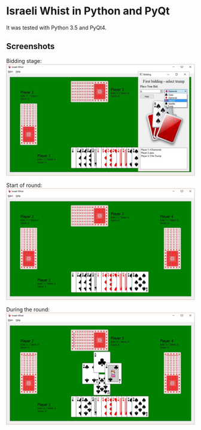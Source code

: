 Israeli Whist in Python and PyQt
================================

It was tested with Python 3.5 and PyQt4.


Screenshots
-----------

Bidding stage:
![My image](/docs/whist_img1.jpg)

Start of round:
![My image](/docs/whist_img2.jpg)

During the round:
![My image](/docs/whist_img3.jpg)
